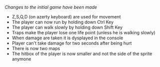 *Changes to the initial game have been made*

-  Z,S,Q,D (on azerty keyboard) are used for movement <br>
-  The player can now run by holding down Ctrl Key <br>
-  The player can walk slowly by holding down Shift Key <br>
-  Traps make the player lose one life point (unless he is walking slowly) <br>
-  When damage are taken it is dysplayed in the console
-  Player can't take damage for two seconds after being hurt
-  There is now two maps<br>
-  The hitbox of the player is now smaller and not the side of the sprite anymone
